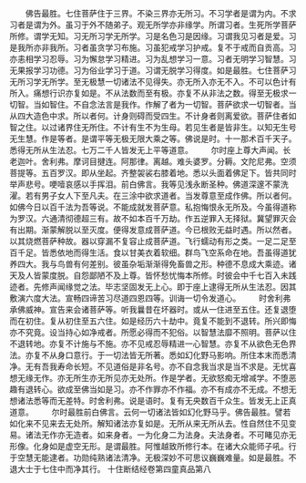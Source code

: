 <!-- { "loadSidebar": true } -->
　　佛告最胜。七住菩萨住于三界。不染三界亦无所习。不习学者是谓为内。不求习者是谓为外。虽习于外不随弟子。观无所学亦非缘学。所谓习者。生死所学菩萨所修。谓学无知。习无所习学无所学。习是名色习是因缘。习谓我见习者是爱。习是我所亦非我所。习者虽贪学习布施。习虽犯戒学习护戒。复不于戒而自贡高。习亦恚相学习忍辱。习为懈怠学习精进。习为乱想学习一意。习者无明学习智慧。习无果报学习功德。习为俗业学习于道。习谓无脱学习得度。如是最胜。七住菩萨习无所习学无所学。至无极慧一切诸法不见得失。亦无所入亦无不入。不可以色计有所入。痛想行识亦复如是。不从法数而至有极。亦复不从非法之数。得至无极求一切智。当如智住。不自念法言是我作。作解了者为一切智。菩萨欲求一切智者。当从四大造色中求。所以者何。计身则碍而受四生。不计身者则离爱欲。菩萨住者如智之住。以过诸界住无所住。不计有生不为生母。若见生者是皆非生。以知无生号无生慧。作是等者。是谓平等无极无限大乘之等。佛说是时。十一那术百千天子。悉得无所从生法忍。七万二千人皆发无上平等道意。
　　尔时座上尊大声闻。长老迦叶。舍利弗。摩诃目揵连。阿那律。离越。难头婆罗。分耨。文陀尼弗。空须菩提等。五百罗汉。即从坐起。齐整袈裟右膝着地。悉以头面着佛足下。皆共同时举声悲号。哽噎哀感以手挥泪。前白佛言。我等见浅永断圣种。佛道深邃不蒙洗濯。若有男子女人下至凡夫。在三涂中欲求道者。当发尊意至成作佛。所以者何。如佛今日以百千法为吾等说。不能成就发菩萨意。私抱悔恨永无所及。今虽得道称为罗汉。六通清彻德超三有。故不如本百千万劫。作五逆罪入无择狱。冀望罪灭会有出期。渐蒙解脱以至灭度。便得发意成菩萨道。今已根败无益时遇。所以然者。以其烧燃菩萨种故。器以穿漏不复容止成菩萨道。飞行蠕动有形之类。一足二足至百千足。皆悉依地而得生活。食以甘美衣着软细。群鸟飞空系命在地。吾虽得道犹养四大。我与鸟兽有何差别。彼虽杂垢渐渐得免畜兽之形。种德不息成大乘迹。诸天及人皆蒙度脱。自怨鄙陋不及上尊。皆怀愁忧悔本所修。时彼会中千七百入未践迹者。先修声闻缘觉之法。毕志坚固发无上心。即于座上逮得无所从生法忍。因其敷演六度大法。宣畅四谛苦习尽道四恩四等。训诲一切令发道心。
　　时舍利弗承佛威神。宣告来会诸菩萨等。听我曩昔在坏器时。或从一住进至五住。还复退堕而在初住。复从初住至五六住。如是经历六十劫中。竟复不能到不退转。所兴即悔亦不究竟。设当持心如净戒者。所愿必得而不犯俗。以智慧法靡不照明。菩萨以住不退转地。亦复不计施与不施。亦不见戒忍辱精进一心智慧。亦复不从欲色无色界法。亦复不从身口意行。于一切法皆无所著。悉如幻化野马影响。所住本末而悉清净。无有吾我寿命长短。不见道俗是非名号。亦不自念我当求是当不求是。无忧喜想无缘无作。亦无所生亦无所见亦无处所。作是学者。无欲怒痴无增减学。不堕恶趣有退转心。欲成至佛当如是习。亦不作罪亦不作福。亦不有成亦不无成。不想无想诸法悉等而无差特。时舍利弗。说是语时。复有无央数百千众生。皆发无上正真道意。
　　尔时最胜前白佛言。云何一切诸法皆如幻化野马乎。佛告最胜。譬若如化来不见来去无处所。解知诸法亦复如是。无所从来无所从去。性自然住不见变易。诸法无作亦无造者。如来身者。一为化身二为法身。夫法身者。不可睹见亦无形像。化身如是虚空无形。是谓最胜。阿惟越致所修行本。在诸大众能师子吼。行于空慧无能逮者。功勋纯熟诸法清净。无极深妙不可思议巍巍难量。如是最胜。不退大士于七住中而净其行。
十住断结经卷第四童真品第八
